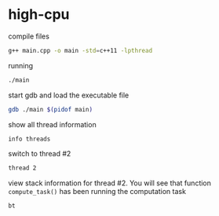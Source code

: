 # high-cpu

compile files

```bash
g++ main.cpp -o main -std=c++11 -lpthread
```

running

```bash
./main
```

start gdb and load the executable file

```bash
gdb ./main $(pidof main)
```

show all thread information

```bash
info threads
```

switch to thread #2

```bash
thread 2
```

view stack information for thread #2. You will see that function `compute_task()` has been running the computation task

```bash
bt
```